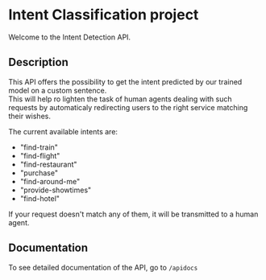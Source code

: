 # Intent Classification project

Welcome to the Intent Detection API. 

## Description

This API offers the possibility to get the intent predicted by our trained model on a custom sentence. <br>
This will help ro lighten the task of human agents dealing with such requests by automaticaly redirecting users to the right service matching their wishes.<br>

The current available intents are:<br>
- "find-train"<br>
- "find-flight"<br>
- "find-restaurant"<br>
- "purchase"<br>
- "find-around-me"<br>
- "provide-showtimes" <br>
- "find-hotel"<br>

If your request doesn't match any of them, it will be transmitted to a human agent.

## Documentation

To see detailed documentation of the API, go to `/apidocs`